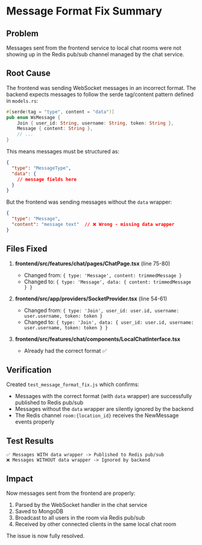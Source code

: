 # Message Format Fix Summary

## Problem
Messages sent from the frontend service to local chat rooms were not showing up in the Redis pub/sub channel managed by the chat service.

## Root Cause
The frontend was sending WebSocket messages in an incorrect format. The backend expects messages to follow the serde tag/content pattern defined in `models.rs`:

```rust
#[serde(tag = "type", content = "data")]
pub enum WsMessage {
    Join { user_id: String, username: String, token: String },
    Message { content: String },
    // ...
}
```

This means messages must be structured as:
```json
{
  "type": "MessageType",
  "data": {
    // message fields here
  }
}
```

But the frontend was sending messages without the `data` wrapper:
```json
{
  "type": "Message",
  "content": "message text"  // ❌ Wrong - missing data wrapper
}
```

## Files Fixed

1. **frontend/src/features/chat/pages/ChatPage.tsx** (line 75-80)
   - Changed from: `{ type: 'Message', content: trimmedMessage }`
   - Changed to: `{ type: 'Message', data: { content: trimmedMessage } }`

2. **frontend/src/app/providers/SocketProvider.tsx** (line 54-61)
   - Changed from: `{ type: 'Join', user_id: user.id, username: user.username, token: token }`
   - Changed to: `{ type: 'Join', data: { user_id: user.id, username: user.username, token: token } }`

3. **frontend/src/features/chat/components/LocalChatInterface.tsx**
   - Already had the correct format ✅

## Verification
Created `test_message_format_fix.js` which confirms:
- Messages with the correct format (with `data` wrapper) are successfully published to Redis pub/sub
- Messages without the `data` wrapper are silently ignored by the backend
- The Redis channel `room:{location_id}` receives the NewMessage events properly

## Test Results
```
✅ Messages WITH data wrapper -> Published to Redis pub/sub
❌ Messages WITHOUT data wrapper -> Ignored by backend
```

## Impact
Now messages sent from the frontend are properly:
1. Parsed by the WebSocket handler in the chat service
2. Saved to MongoDB
3. Broadcast to all users in the room via Redis pub/sub
4. Received by other connected clients in the same local chat room

The issue is now fully resolved.